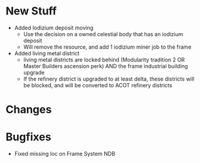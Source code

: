 # New Stuff
- Added Iodizium deposit moving
  - Use the decision on a owned celestial body that has an iodizium deposit
  - Will remove the resource, and add 1 iodizium miner job to the frame
- Added living metal district
  - living metal districts are locked behind (Modularity tradition 2 OR Master Builders ascension perk) AND the frame industrial building upgrade 
  - If the refinery district is upgraded to at least delta, these districts will be blocked, and will be converted to ACOT refinery districts
  
# Changes

# Bugfixes
- Fixed missing loc on Frame System NDB